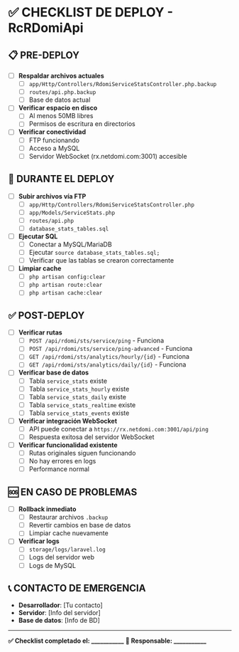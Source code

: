 # ✅ CHECKLIST DE DEPLOY - RcRDomiApi

## 📋 PRE-DEPLOY

- [ ] **Respaldar archivos actuales**
  - [ ] `app/Http/Controllers/RdomiServiceStatsController.php.backup`
  - [ ] `routes/api.php.backup`
  - [ ] Base de datos actual

- [ ] **Verificar espacio en disco**
  - [ ] Al menos 50MB libres
  - [ ] Permisos de escritura en directorios

- [ ] **Verificar conectividad**
  - [ ] FTP funcionando
  - [ ] Acceso a MySQL
  - [ ] Servidor WebSocket (rx.netdomi.com:3001) accesible

## 🚀 DURANTE EL DEPLOY

- [ ] **Subir archivos vía FTP**
  - [ ] `app/Http/Controllers/RdomiServiceStatsController.php`
  - [ ] `app/Models/ServiceStats.php`
  - [ ] `routes/api.php`
  - [ ] `database_stats_tables.sql`

- [ ] **Ejecutar SQL**
  - [ ] Conectar a MySQL/MariaDB
  - [ ] Ejecutar `source database_stats_tables.sql;`
  - [ ] Verificar que las tablas se crearon correctamente

- [ ] **Limpiar cache**
  - [ ] `php artisan config:clear`
  - [ ] `php artisan route:clear`
  - [ ] `php artisan cache:clear`

## ✅ POST-DEPLOY

- [ ] **Verificar rutas**
  - [ ] `POST /api/rdomi/sts/service/ping` - Funciona
  - [ ] `POST /api/rdomi/sts/service/ping-advanced` - Funciona
  - [ ] `GET /api/rdomi/sts/analytics/hourly/{id}` - Funciona
  - [ ] `GET /api/rdomi/sts/analytics/daily/{id}` - Funciona

- [ ] **Verificar base de datos**
  - [ ] Tabla `service_stats` existe
  - [ ] Tabla `service_stats_hourly` existe
  - [ ] Tabla `service_stats_daily` existe
  - [ ] Tabla `service_stats_realtime` existe
  - [ ] Tabla `service_stats_events` existe

- [ ] **Verificar integración WebSocket**
  - [ ] API puede conectar a `https://rx.netdomi.com:3001/api/ping`
  - [ ] Respuesta exitosa del servidor WebSocket

- [ ] **Verificar funcionalidad existente**
  - [ ] Rutas originales siguen funcionando
  - [ ] No hay errores en logs
  - [ ] Performance normal

## 🆘 EN CASO DE PROBLEMAS

- [ ] **Rollback inmediato**
  - [ ] Restaurar archivos `.backup`
  - [ ] Revertir cambios en base de datos
  - [ ] Limpiar cache nuevamente

- [ ] **Verificar logs**
  - [ ] `storage/logs/laravel.log`
  - [ ] Logs del servidor web
  - [ ] Logs de MySQL

## 📞 CONTACTO DE EMERGENCIA

- **Desarrollador**: [Tu contacto]
- **Servidor**: [Info del servidor]
- **Base de datos**: [Info de BD]

---
**✅ Checklist completado el: ___________**
**👤 Responsable: ___________** 
